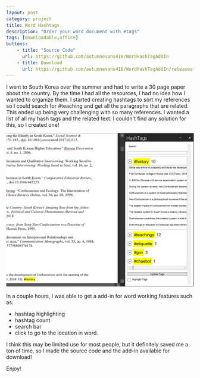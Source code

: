 ```yaml
---
layout: post
category: project
title: Word Hashtags
description: "Order your word document with #tags"
tags: [downloadable,office]
buttons:
    - title: "Source Code"
      url: https://github.com/autumnevans418/WordHashTagAddIn
    - title: Download
      url: https://github.com/autumnevans418/WordHashTagAddIn/releases
---
```


I went to South Korea over the summer and had to write a 30 page paper about the country.  By the time I had all the resources, I had no idea how I wanted to organize them.  I started creating hashtags to sort my references so I could search for #teaching and get all the paragraphs that are related.  This ended up being very challenging with so many references.  I wanted a list of all my hash tags and the related text.  I couldn't find any solution for this, so I created one!

![word example](/assets/images/word-tag.png)

In a couple hours, I was able to get a add-in for word working features such as:

- hashtag highlighting
- hashtag count
- search bar
- click to go to the location in word.

I think this may be limited use for most people, but it definitely saved me a ton of time, so I made the source code and the add-in available for download!

Enjoy!
